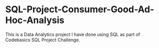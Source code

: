 # SQL-Project-Consumer-Good-Ad-Hoc-Analysis

This is a Data Analytics project I have done using SQL as part of Codebasics SQL Project Challenge.
